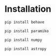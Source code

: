 # Installation

```bash
pip install behave

pip install paramiko

pip install numpy

pip install astropy
```
